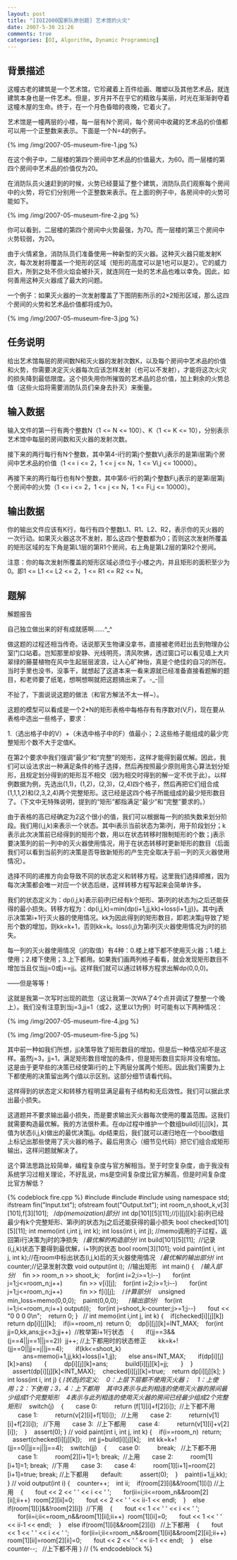 ```yaml
---
layout: post
title: "[IOI2000国家队原创题] 艺术馆的火灾"
date: 2007-5-30 21:26
comments: true
categories: [OI, Algorithm, Dynamic Programming]
---
```


## 背景描述 ##

这幢古老的建筑是一个艺术馆，它珍藏着上百件绘画、雕塑以及其他艺术品，就连建筑本身也是一件艺术。但是，岁月并不在乎它的精致与美丽，时光在渐渐剥夺着这幢木屋的生命。终于，在一个月色昏暗的夜晚，它着火了。

艺术馆是一幢两层的小楼，每一层有N个房间，每个房间中收藏的艺术品的价值都可以用一个正整数来表示。下面是一个N=4的例子。

{% img /img/2007-05-museum-fire-1.jpg %}

在这个例子中，二层楼的第四个房间中艺术品的价值最大，为60。而一层楼的第四个房间中艺术品的价值仅为20。

在消防队员火速赶到的时候，火势已经蔓延了整个建筑，消防队员们观察每个房间中的火势，将它们分别用一个正整数来表示。在上面的例子中，各房间中的火势可能如下。

{% img /img/2007-05-museum-fire-2.jpg %}

你可以看到，二层楼的第四个房间中火势最强，为70。而一层楼的第三个房间中火势较弱，为20。

由于火情紧急，消防队员们准备使用一种新型的灭火器。这种灭火器只能发射K次，每次发射将覆盖一个矩形的区域（矩形的高度可以是1也可以是2）。它的威力巨大，所到之处不但火焰会被扑灭，就连同在一处的艺术品也难以幸免。因此，如何善用这种灭火器成了最大的问题。

一个例子：如果灭火器的一次发射覆盖了下图阴影所示的2×2矩形区域，那么这四个房间的火势和艺术品价值都将成为0。

{% img /img/2007-05-museum-fire-3.jpg %}

## 任务说明 ##

给出艺术馆每层的房间数N和灭火器的发射次数K，以及每个房间中艺术品的价值和火势，你需要决定灭火器每次应该怎样发射（也可以不发射），才能将这次火灾的损失降到最低限度。这个损失用你所摧毁的艺术品的总价值，加上剩余的火势总值（这些火焰将需要消防队员们亲身去扑灭）来衡量。

## 输入数据 ##

输入文件的第一行有两个整数N（1 <= N <= 100）、K（1 <= K <= 10），分别表示艺术馆中每层的房间数和灭火器的发射次数。

接下来的两行每行有N个整数，其中第4-i行的第j个整数Vi,j表示的是第i层第j个房间中艺术品的价值（1 <= i <= 2，1 <= j <= N，1 <= Vi,j <= 10000）。

再接下来的两行每行也有N个整数，其中第6-i行的第j个整数Fi,j表示的是第i层第j个房间中的火势（1 <= i <= 2，1 <= j <= N，1 <= Fi,j <= 10000）。

## 输出数据 ##

你的输出文件应该有K行，每行有四个整数L1、R1、L2、R2，表示你的灭火器的一次行动。如果灭火器这次不发射，那么这四个整数都为0；否则这次发射所覆盖的矩形区域的左下角是第L1层的第R1个房间，右上角是第L2层的第R2个房间。

注意：你的每次发射所覆盖的矩形区域必须位于小楼之内，并且矩形的面积至少为0。即1 <= L1 <= L2 <= 2，1 <= R1 <= R2 <= N。

## 题解 ##

解题报告

自己独立做出来的好有成就感啊……&#94;_&#94;

做这题的过程还相当传奇。话说那天生物课没拿书，直接被老师赶出去到物理办公室门口站着。岂知那里却安静、光线明亮，清风吹拂，透过窗口可以看见墙上大片翠绿的藤蔓植物在风中生起层层波浪，让人心旷神怡，真是个绝佳的自习的所在。当时手里也没书，没事干，就想起了这道本来一看来源就已经准备直接看题解的题目，和老师要了纸笔，想啊想啊就把这题搞出来了。-_-|||

不扯了，下面说说这题的做法（和官方解法不太一样~）。

这题的模型可以看成是一个2*N的矩形表格中每格存有有序数对(V,F)，现在要从表格中选出一些格子，要求：

1.（选出格子中的V）+（未选中格子中的F）值最小；
2.这些格子能组成的最少完整矩形个数不大于定值K。

在第2个要求中我们强调“最少”和“完整”的矩形，这样才能得到最优解。因此，我们可以设法求出一种满足条件的格子选择，然后再按照最少原则用贪心算法划分矩形，且规定划分得到的矩形互不相交（因为相交时得到的解一定不优于此）。以样例数据为例，先选出(1,1)，(1,2)，(2,3)，(2,4)四个格子，然后再把它们组合成(1,1,1,2)和(2,3,2,4)两个完整矩形。这已经是这四个格子所能组成的最少矩形数目了。（下文中无特殊说明，提到的“矩形”都指满足“最少”和“完整”要求的。）

由于表格的高已经确定为2这个很小的值，我们可以根据每一列的损失数来划分阶段。我们用(i,j,k)来表示一个状态。其中i表示当前状态为第i列，用于阶段划分；k表示此次决策前已经得到的矩形个数，用以在状态转移时限制矩形的个数；j表示要决策列的前一列中的灭火器使用情况，用于在状态转移时更新矩形的数目（后面我们可以看到当前列的决策是否导致新矩形的产生完全取决于前一列的灭火器使用情况）。

选择不同的递推方向会导致不同的状态定义和转移方程。这里我们选择顺推，因为每次决策都会唯一对应一个状态后继，这样转移方程写起来会简单许多。

我们的状态定义为：dp(i,j,k)表示前i列已经有k个矩形、第i列的状态为j之后还能获得的最小损失。转移方程为：dp(i,j,k)=min{dp(i+1,jj,kk)+loss(i+1,jj)}。其中jj表示决策第i+1行灭火器的使用情况。kk为因此得到的矩形数目，即若决策jj导致了矩形个数的增加，则kk=k+1，否则kk=k。loss(i,j)为第i列灭火器使用情况为j时的损失。

每一列的灭火器使用情况（j的取值）有4种：0.楼上楼下都不使用灭火器；1.楼上使用；2.楼下使用；3.上下都用。如果我们画两列格子看看，就会发现矩形数目不增加当且仅当jj=0或j==jj。这样我们就可以通过转移方程求出解dp(0,0,0)。

——但是等等！

这就是我第一次写时出现的疏忽（这让我第一次WA了4个点并调试了整整一个晚上）。我们没有注意到当j=3,jj=1（或2，这里以1为例）时可能有以下两种情况：

{% img /img/2007-05-museum-fire-4.jpg %}

{% img /img/2007-05-museum-fire-5.jpg %}

其中前一种如我们所想，jj决策导致了矩形数目的增加，但是后一种情况却不是这样。虽然j=3，jj=1，满足矩形数目增加的条件，但是矩形数目实际并没有增加。这是由于更早些的决策已经使第i行的上下两层分属两个矩形。因此我们需要为上下都使用的决策留出两个j值以示区别。这部分细节请看代码。

这样得到的状态定义和转移方程明显满足最有子结构和无后效性。我们可以据此求出最小损失。

这道题并不要求输出最小损失，而是要求输出灭火器每次使用的覆盖范围。这我们就需要构造最优解。我的方法很朴素。在dp过程中维护一个数组build[i][j][k]，其值为状态(i,j,k)做出的最优决策jj。dp结束后，我们就可以递归地在一个bool数组上标记出那些使用了灭火器的格子。最后用贪心（细节见代码）把它们组合成矩形输出，这样问题就解决了。

这个算法思路比较简单，编程复杂度与官方解相当。至于时空复杂度，由于我没有系统学习过相关理论，不好乱说，ms是空间复杂度比官方解高，但是时间复杂度比官方解低？

{% codeblock fire.cpp %}
#include <iostream>
#include <fstream>
#include <cassert>
using namespace std;
ifstream fin("Input.txt");
ofstream fout("Output.txt");
int room_n,shoot_k,v[3][101],f[3][101];
 
/*dp(memoization)部分*/
int dp[101][5][11];//[i][j][k]:前i列已经最少有k个完整矩形、第i列的状态为j之后还能获得的最小损失
bool checked[101][5][11];
int memo(int i,int j, int k);
int loss(int i, int j); //memo调用的子过程，返回第i行决策为j时的净损失
 
/*最优解的构造部分*/
int build[101][5][11];  //记录(i,j,k)状态下要得到最优解，i+1列的状态
bool room[3][101];
void paint(int i, int j, int k);//在room中标出状态(i,j,k)后的灭火器使用情况
 
/*最优解的输出部分*/
int counter;//记录发射次数
void output(int i);  //输出矩形
 
int main()
{
   /*输入部分*/
   fin >> room_n >> shoot_k;
   for(int i=2;i>=1;i--)
      for(int j=1;j<=room_n;j++)
         fin >> v[i][j];
   for(int i=2;i>=1;i--)
      for(int j=1;j<=room_n;j++)
         fin >> f[i][j];
   /*计算部分*/
   unsigned min_loss=memo(0,0,0);
   paint(0,0,0);
 
   /*输出部分*/
   for(int i=1;i<=room_n;i++) output(i);
   for(int j=shoot_k-counter;j>=1;j--)
      fout << "0 0 0 0\n";
   return 0;
}
 
//
int memo(int i,int j, int k)
{
   if(checked[i][j][k]) return dp[i][j][k];
   if(i==room_n)  return 0;
   dp[i][j][k]=INT_MAX;
   for(int jj=0,kk,ans;jj<=3;jj++)  //枚举第i+1行状态
   {
      if(jj==3&&(j==4||j==1||j==2))  jj++; //上下都用时的状态修正
      kk=k+!(jj==0||jj==j||j==4);
      if(kk<=shoot_k)
         ans=memo(i+1,jj,kk)+loss(i+1,jj);
      else ans=INT_MAX;
      if(dp[i][j][k]>ans)
      {
         dp[i][j][k]=ans;
         build[i][j][k]=jj;
      }
   }
   assert(dp[i][j][k]<INT_MAX);
   checked[i][j][k]=true;
   return dp[i][j][k];
}
int loss(int i, int j)
{
/*状态j的定义:
   0：上层下层都不使用灭火器；
   1：上使用；2：下使用；3，4：上下都用
   其中3表示与此列相连的使用灭火器的房间最少组成1个完整矩形
   4表示与此列相连的使用灭火器的房间已经最少组成2个完整矩形*/
   switch(j)
   {
      case 0:
         return (f[1][i]+f[2][i]);  //上下都不用
      case 1:
         return(v[2][i]+f[1][i]);   //上用
      case 2:
         return(v[1][i]+f[2][i]);   //下用
      case 3:  //上下都用
      case 4:
         return(v[1][i]+v[2][i]);
   }
   assert(0);
}
//
void paint(int i, int j, int k)
{
   if(i==room_n)  return;
   assert(checked[i][j][k]);
   int jj=build[i][j][k];
   int kk=k+!(jj==0||jj==j||j==4);
   switch(jj)
   {
      case 0:
         break;   //上下都不用
      case 1:
         room[2][i+1]=1; break;  //上用
      case 2:
         room[1][i+1]=1; break;  //下用
      case 3:
      case 4:
         room[1][i+1]=room[2][i+1]=true; break; //上下都用
      default:
         assert(0);
   }
   paint(i+1,jj,kk);
}
//
void output(int i)
{
   counter++;
   int ii;
   if(room[2][i]&&!room[1][i]) //上用
   {
      fout << 2 << ' ' << i << ' ';
      for(ii=i;ii<=room_n&&room[2][ii];ii++)  room[2][ii]=0;
      fout << 2 << ' ' << ii-1 << endl;
   }
   else if(room[1][i]&&!room[2][i])  //下用
   {
      fout << 1 << ' ' << i << ' ';
      for(ii=i;ii<=room_n&&room[1][ii];ii++)  room[1][ii]=0;
      fout << 1 << ' ' << ii-1 << endl;
   }
   else if(room[1][i]&&room[2][i])   //上下都用
   {
      fout << 1 << ' ' << i << ' ';
      for(ii=i;ii<=room_n&&room[1][ii]&&room[2][ii];ii++)  room[1][ii]=room[2][ii]=0;
      fout << 2 << ' ' << ii-1 << endl;
   }
   else counter--;   //上下都不用
}
//
{% endcodeblock %}
